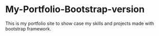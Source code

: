 # My-Portfolio-Bootstrap-version
This is my portfolio site to show case my skills and projects made with bootstrap framework.
